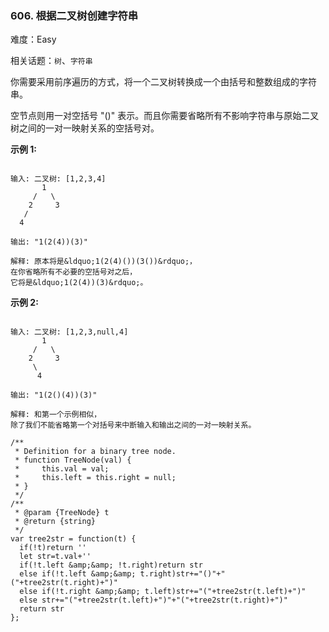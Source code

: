 ### 606. 根据二叉树创建字符串

难度：Easy

相关话题：`树`、`字符串`

你需要采用前序遍历的方式，将一个二叉树转换成一个由括号和整数组成的字符串。



空节点则用一对空括号 "()" 表示。而且你需要省略所有不影响字符串与原始二叉树之间的一对一映射关系的空括号对。



**示例 1:** 



```

输入: 二叉树: [1,2,3,4]
       1
     /   \
    2     3
   /    
  4     

输出: "1(2(4))(3)"

解释: 原本将是&ldquo;1(2(4)())(3())&rdquo;，
在你省略所有不必要的空括号对之后，
它将是&ldquo;1(2(4))(3)&rdquo;。
```


**示例 2:** 



```

输入: 二叉树: [1,2,3,null,4]
       1
     /   \
    2     3
     \  
      4 

输出: "1(2()(4))(3)"

解释: 和第一个示例相似，
除了我们不能省略第一个对括号来中断输入和输出之间的一对一映射关系。
```

```
/**
 * Definition for a binary tree node.
 * function TreeNode(val) {
 *     this.val = val;
 *     this.left = this.right = null;
 * }
 */
/**
 * @param {TreeNode} t
 * @return {string}
 */
var tree2str = function(t) {
  if(!t)return ''
  let str=t.val+''
  if(!t.left &amp;&amp; !t.right)return str
  else if(!t.left &amp;&amp; t.right)str+="()"+"("+tree2str(t.right)+")"
  else if(!t.right &amp;&amp; t.left)str+="("+tree2str(t.left)+")"
  else str+="("+tree2str(t.left)+")"+"("+tree2str(t.right)+")"
  return str
};
```

